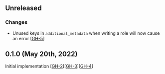 ## Unreleased

### Changes

* Unused keys in `additional_metadata` when writing a role will now cause an error [[GH-5](https://github.com/hashicorp/vault-plugin-secrets-kubernetes/pull/5)]

## 0.1.0 (May 20th, 2022)

Initial implementation [[GH-2](https://github.com/hashicorp/vault-plugin-secrets-kubernetes/pull/2)][[GH-3](https://github.com/hashicorp/vault-plugin-secrets-kubernetes/pull/3)][[GH-4](https://github.com/hashicorp/vault-plugin-secrets-kubernetes/pull/4)]

